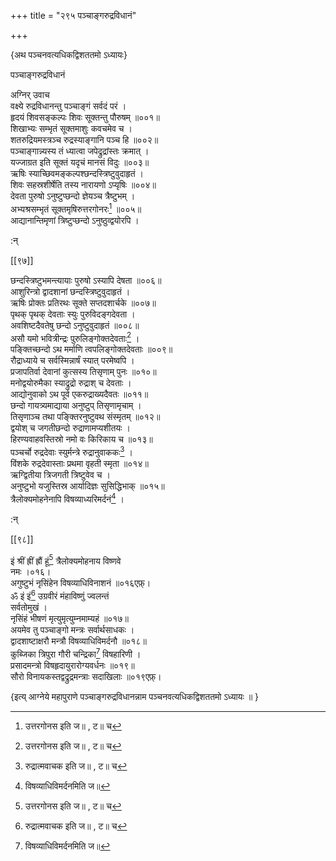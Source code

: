 +++
title = "२९५ पञ्चाङ्गरुद्रविधानं"

+++

\{अथ पञ्चनवत्यधिकद्विशततमो ऽध्यायः\}

पञ्चाङ्गरुद्रविधानं  
    
अग्निर् उवाच  
वक्ष्ये रुद्रविधानन्तु पञ्चाङ्गं सर्वदं परं   ।  
हृदयं शिवसङ्कल्पः शिवः सूक्तन्तु पौरुषम्   ॥००१॥  
शिखाभ्यः सम्भृतं सूक्तमाशुः कवचमेव च   ।  
शतरुद्रियमस्त्रञ्च रुद्रस्याङ्गानि पञ्च हि ॥००२॥  
पञ्चाङ्गान्न्यस्य तं ध्यात्वा जपेद्रुद्रांस्तः क्रमात्   ।  
यज्जाग्रत इति सूक्तं यदृचं मानसं विदुः ॥००३॥  
ऋषिः स्याच्छिवमङ्कल्पश्छन्दस्त्रिष्टुवुदाहृतं   ।  
शिवः सहस्रशीर्षेति तस्य नारायणो ऽप्यृषिः   ॥००४॥  
देवता पुरुषो ऽनुष्टुप्छन्दो ज्ञेयञ्च त्रैष्टुभम्   ।  
अभ्यश्रसम्भृतं सूक्तमृषिरुत्तरगोनरः[^१]   ॥००५॥  
आद्यानान्तिमृणां त्रिष्टुप्छन्दो ऽनुष्ठुव्द्वयोरपि   ।  
    
:न्  
    
[^१]: उत्तरगोनस इति ज॥ , ट॥ च  

[[९७]]
    
छन्दस्त्रिष्टुभमन्त्यायाः पुरुषो ऽस्यापि देषता   ॥००६॥  
आशुरिन्त्रो द्वादशानां छन्दस्त्रिष्टुवुदाहृतं   ।  
ऋषिः प्रोक्तः प्रतिरथः सूक्ते सप्तदशार्चके   ॥००७॥  
पृथक् पृथक् देवताः स्युः पुरुविदङ्गदेवता   ।  
अवशिष्टदैवतेषु छन्दो ऽनुष्टुवुदाहृतं   ॥००८॥  
असौ यमो भवित्रीन्द्रः पुरुलिङ्गोक्तदेवताः[^१] ।  
पङ्क्तिच्छन्दो ऽथ मर्माणि त्वपलिङ्गोक्तदेवताः ॥००९॥  
रौद्राध्याये च सर्वस्मिन्नार्षं स्यात् परमेष्वपि   ।  
प्रजापतिर्वा देवानां कुत्सस्य तिसृणाम् पुनः ॥०१०॥  
मनोद्वयोरुमैका स्याद्रुद्रो रुद्राश् च देवताः ।  
आद्योनुवाको ऽथ पूर्व एकरुद्राख्यदैवतः ॥०११॥  
छन्दो गायत्र्यमाद्याया अनुष्टुप् तिसृणामृचाम्   ।  
तिसृणाञ्च तथा पङ्क्तिरनुष्टुवथ संस्मृतम्   ॥०१२॥  
द्वयोश् च जगतीछन्दो रुद्राणामप्यशीतयः ।  
हिरण्यवाहवस्तिस्रो नमो वः किरिकाय च ॥०१३॥  
पञ्चर्चो रुद्रदेवाः स्युर्मन्त्रे रुद्रानुवाककः[^२]   ।  
विंशके रुद्रदेवास्ताः प्रथमा वृहती स्मृता   ॥०१४॥  
ऋग्द्वितीया त्रिजगती त्रिष्टुवेव च ।  
अनुष्टुभो यजुस्तिस्र आर्यादिज्ञः सुसिद्धिभाक् ॥०१५॥  
त्रैलोक्यमोहनेनापि विषव्याध्यरिमर्दनं[^३] ।  
    
:न्  
    
[^१]: भवित्रीति त्रिष्टुब् लिङ्गोक्तदेवतेति ख॥  
    
[^२]: रुद्रात्मवाचक इति ज॥ , ट॥ च  
    
[^३]: विषव्याधिविमर्दनमिति ज॥  

[[९८]]
    
इं श्रीं ह्रीं ह्रौं हूं[^१] त्रैलोक्यमोहनाय विष्णवे  
नमः ।०१६।  
अगुष्टुभं नृसिंहेन विषव्याधिविनाशनं   ॥०१६एफ़्।  
ॐ इं इं[^२] उग्रवीरं मंहाविष्णुं ज्वलन्तं  
सर्वतोमुखं ।  
नृसिंहं भीषणं मृत्युमृत्युम्नमाम्यहं   ॥०१७॥  
अयमेव तु पञ्चाङ्गो मन्त्रः सर्वार्थसाधकः ।  
द्वादशाष्टाक्षरौ मन्त्रौ विषव्याधिविमर्दनौ   ॥०१८॥  
कुब्जिका त्रिपुरा गौरी चन्द्रिका[^३] विषहारिणी ।  
प्रसादमन्त्रो विषहृदायुरारोग्यवर्धनः ॥०१९॥  
सौरो विनायकस्तद्वद्रुद्रमन्त्राः सदाखिलाः ॥०१९एफ़्।  
    
\{इत्य् आग्नेये महापुराणे पञ्चाङ्गरुद्रविधानन्नाम पञ्चनवत्यधिकद्विशततमो ऽध्यायः ॥  }
    